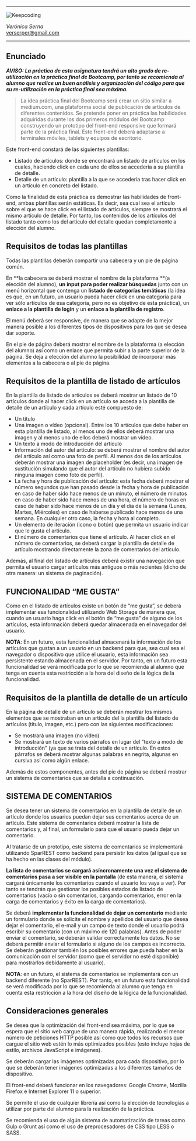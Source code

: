 
***
![Keepcoding](https://d2vvqscadf4c1f.cloudfront.net/078jf4zQNCjF2CsMPMmR_128x.png)

*Verónica Serna*  
<verserper@gmail.com>
***

## Enunciado
 
**_AVISO: La práctica de esta asignatura tendrá un alto grado de re-utilización en la práctica final de
Bootcamp, por tanto se recomienda al alumno que realice un buen análisis y organización del
código para que su re-utilización en la práctica final sea máxima._**

>La idea práctica final del Bootcamp será crear un sitio similar a medium.com, una plataforma
social de publicación de artículos de diferentes contenidos.
Se pretende poner en práctica las habilidades adquiridas durante los dos primeros módulos del
Bootcamp construyendo un prototipo del front-end responsive que formará parte de la
práctica final. Este front-end deberá adaptarse a terminales móviles, tablets y equipos de
escritorio.

Este front-end constará de las siguientes plantillas:

* Listado de artículos: donde se encontrará un listado de artículos en los cuales, haciendo click
en cada uno de ellos se accedería a su plantilla de detalle.
*  Detalle de un artículo: plantilla a la que se accedería tras hacer click en un artículo en concreto
del listado.

Como la finalidad de esta práctica es demostrar las habilidades de front-end, ambas plantillas
serán estáticas. Es decir, sea cual sea el artículo sobre el que se hace click en el listado de
artículos, siempre se mostrará el mismo artículo de detalle. Por tanto, los contenidos de los
artículos del listado tanto como los del artículo del detalle quedan completamente a elección del
alumno.

## Requisitos de todas las plantillas

Todas las plantillas deberán compartir una cabecera y un pie de página común.

En **la cabecera se deberá mostrar el nombre de la plataforma **(a elección del alumno), **un
input para poder realizar búsquedas** junto con un menú horizontal que contenga un **listado de
categorías temáticas** (la idea es que, en un futuro, un usuario pueda hacer click en una categoría
para ver sólo artículos de esa categoría, pero no es objetivo de esta práctica), un **enlace a la
plantilla de login** y un **enlace a la plantilla de registro**.

El menú deberá ser responsive, de manera que se adapte de la mejor manera posible a los
diferentes tipos de dispositivos para los que se desea dar soporte.

En el pie de página deberá mostrar el nombre de la plataforma (a elección del alumno) así como
un enlace que permita subir a la parte superior de la página. 
Se deja a elección del alumno la posibilidad de incorporar más elementos a la cabecera o al pie de
página.

## Requisitos de la plantilla de listado de artículos

En la plantilla de listado de artículos se deberá mostrar un listado de 10 artículos donde al
hacer click en un artículo se acceda a la plantilla de detalle de un artículo y cada artículo esté
compuesto de:

* Un título
* Una imagen o vídeo (opcional). Entre los 10 artículos que debe haber en esta plantilla de
listado, al menos uno de ellos deberá mostrar una imagen y al menos uno de ellos deberá
mostrar un vídeo.
* Un texto a modo de introducción del artículo
* Información del autor del artículo: se deberá mostrar el nombre del autor del artículo así como
una foto de perfil. Al menos dos de los artículos deberán mostrar una imagen de placeholder (es
decir, una imagen de sustitución simulando que el autor del artículo no hubiera subido ninguna
imagen como foto de perfil).
* La fecha y hora de publicación del artículo: esta fecha deberá mostrar el número segundos que
han pasado desde la fecha y hora de publicación en caso de haber sido hace menos de un
minuto, el número de minutos en caso de haber sido hace menos de una hora, el número de
horas en caso de haber sido hace menos de un día y el día de la semana (Lunes, Martes,
Miércoles) en caso de haberse publicado hace menos de una semana. En cualquier otro caso,
la fecha y hora al completo.
* Un elemento de iteración (icono o botón) que permita un usuario indicar que le gusta el artículo.
* El número de comentarios que tiene el artículo. Al hacer click en el número de comentarios, se
deberá cargar la plantilla de detalle de artículo mostrando directamente la zona de comentarios
del artículo.

Además, al final del listado de artículos deberá existir una navegación que permita el usuario
cargar artículos más antiguos o más recientes (dicho de otra manera: un sistema de paginación).

## FUNCIONALIDAD “ME GUSTA”

Como en el listado de artículos existe un botón de “me gusta”, se deberá implementar esa
funcionalidad utilizando Web Storage de manera que, cuando un usuario haga click en el botón de
“me gusta” de alguno de los artículos, esta información deberá quedar almacenada en el
navegador del usuario.

**NOTA**: En un futuro, esta funcionalidad almacenará la información de los artículos que gustan a
un usuario en un backend para que, sea cual sea el navegador o dispositivo que utilice el usuario,
esta información sea persistente estando almacenada en el servidor. Por tanto, en un futuro esta
funcionalidad se verá modificada por lo que se recomienda al alumno que tenga en cuenta esta
restricción a la hora del diseño de la lógica de la funcionalidad.

## Requisitos de la plantilla de detalle de un artículo

En la página de detalle de un artículo se deberán mostrar los mismos elementos que se
mostraban en un artículo del la plantilla del listado de artículos (título, imagen, etc.) pero con las
siguientes modificaciones:

* Se mostrará una imagen (no vídeo)
* Se mostrará un texto de varios párrafos en lugar del “texto a modo de introducción” (ya que se
trata del detalle de un artículo. En estos párrafos se deberá mostrar algunas palabras en
negrita, algunas en cursiva así como algún enlace.

Además de estos componentes, antes del pie de página se deberá mostrar un sistema de
comentarios que se detalla a continuación.

## SISTEMA DE COMENTARIOS

Se desea tener un sistema de comentarios en la plantilla de detalle de un artículo donde los
usuarios puedan dejar sus comentarios acerca de un artículo. Este sistema de comentarios
deberá mostrar la lista de comentarios y, al final, un formulario para que el usuario pueda dejar un
comentario.

Al tratarse de un prototipo, este sistema de comentarios se implementará utilizando SparREST
como backend para persistir los datos (al igual que se ha hecho en las clases del módulo).

**La lista de comentarios se cargará asíncronamente una vez el sistema de comentarios pasa
a ser visible en la pantalla** (de esta manera, el sistema cargará únicamente los comentarios
cuando el usuario los vaya a ver). Por tanto se tendrán que gestionar los posibles estados de
listado de comentarios (vacío o sin comentarios, cargando comentarios, error en la carga de
comentarios y éxito en la carga de comentarios).

Se deberá **implementar la funcionalidad de dejar un comentario** mediante un formulario donde
se solicite el nombre y apellidos del usuario que desea dejar el comentario, el e-mail y un campo
de texto donde el usuario podrá escribir su comentario (con un máximo de 120 palabras). Antes de
poder enviar el comentario, se deberán validar correctamente los datos. No se deberá permitir
enviar el formulario si alguno de los campos es incorrecto. Se deberán gestionar también los
posibles errores que pueda haber en la comunicación con el servidor (como que el servidor no
esté disponible) para mostrarlos debidamente al usuario).

**NOTA**: en un futuro, el sistema de comentarios se implementará con un backend diferente (no
SparREST). Por tanto, en un futuro esta funcionalidad se verá modificada por lo que se
recomienda al alumno que tenga en cuenta esta restricción a la hora del diseño de la lógica de la
funcionalidad.

## Consideraciones generales

Se desea que la optimización del front-end sea máxima, por lo que se espera que el sitio web
cargue de una manera rápida, realizando el menor número de peticiones HTTP posible así como
que todos los recursos que cargue el sitio web estén lo más optimizados posibles (esto incluye
hojas de estilo, archivos JavaScript e imágenes).

Se deberán cargar las imágenes optimizadas para cada dispositivo, por lo que se deberán tener
imágenes optimizadas a los diferentes tamaños de dispositivo.

El front-end deberá funcionar en los navegadores: Google Chrome, Mozilla Firefox e Internet
Explorer 11 o superior.

Se permite el uso de cualquier librería así como la elección de tecnologías a utilizar por parte del
alumno para la realización de la práctica.

Se recomienda el uso de algún sistema de automatización de tareas como Gulp o Grunt así como
el uso de preprocesadores de CSS tipo LESS o SASS. 
